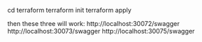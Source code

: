 cd terraform
terraform init
terraform apply

then these three will work:
http://localhost:30072/swagger
http://localhost:30073/swagger
http://localhost:30075/swagger